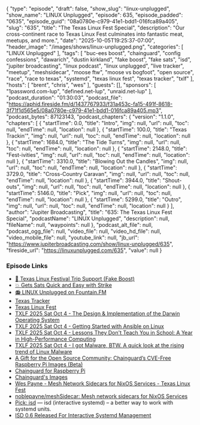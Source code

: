 {
  "type": "episode",
  "draft": false,
  "show_slug": "linux-unplugged",
  "show_name": "LINUX Unplugged",
  "episode": 635,
  "episode_padded": "0635",
  "episode_guid": "08a0780e-c979-41e1-bdd1-016fca89a405",
  "slug": "635",
  "title": "The Texas Linux Fest Special",
  "description": "Our cross-continent race to Texas Linux Fest culminates into fantastic meat, meetups, and more.",
  "date": "2025-10-05T19:25:37-07:00",
  "header_image": "/images/shows/linux-unplugged.png",
  "categories": [
    "LINUX Unplugged"
  ],
  "tags": [
    "buc-ees boost",
    "chainguard",
    "config confessions",
    "dawarich",
    "dustin kirkland",
    "fake boost",
    "fake sats",
    "isd",
    "jupiter broadcasting",
    "linux podcast",
    "linux unplugged",
    "live tracker",
    "meetup",
    "meshsidecar",
    "moose ftw",
    "moose vs bogfoot",
    "open source",
    "race",
    "race to texas",
    "systemd",
    "texas linux fest",
    "texas tracker",
    "txlf"
  ],
  "hosts": [
    "brent",
    "chris",
    "wes"
  ],
  "guests": [],
  "sponsors": [
    "1password.com-lup",
    "defined.net-lup",
    "unraid.net-lup"
  ],
  "podcast_duration": "01:30:03",
  "podcast_file": "https://aphid.fireside.fm/d/1437767933/f31a453c-fa15-491f-8618-3f71f1d565e5/08a0780e-c979-41e1-bdd1-016fca89a405.mp3",
  "podcast_bytes": 87123143,
  "podcast_chapters": {
    "version": "1.1.0",
    "chapters": [
      {
        "startTime": 0.0,
        "title": "Intro",
        "img": null,
        "url": null,
        "toc": null,
        "endTime": null,
        "location": null
      },
      {
        "startTime": 100.0,
        "title": "Texas Trackin'",
        "img": null,
        "url": null,
        "toc": null,
        "endTime": null,
        "location": null
      },
      {
        "startTime": 1684.0,
        "title": "The Tide Turns",
        "img": null,
        "url": null,
        "toc": null,
        "endTime": null,
        "location": null
      },
      {
        "startTime": 2148.0,
        "title": "Fest-ivities",
        "img": null,
        "url": null,
        "toc": null,
        "endTime": null,
        "location": null
      },
      {
        "startTime": 3310.0,
        "title": "Blowing Out the Candles",
        "img": null,
        "url": null,
        "toc": null,
        "endTime": null,
        "location": null
      },
      {
        "startTime": 3729.0,
        "title": "Cross-Country Caravan",
        "img": null,
        "url": null,
        "toc": null,
        "endTime": null,
        "location": null
      },
      {
        "startTime": 3944.0,
        "title": "Shout-outs",
        "img": null,
        "url": null,
        "toc": null,
        "endTime": null,
        "location": null
      },
      {
        "startTime": 5146.0,
        "title": "Pick",
        "img": null,
        "url": null,
        "toc": null,
        "endTime": null,
        "location": null
      },
      {
        "startTime": 5299.0,
        "title": "Outro",
        "img": null,
        "url": null,
        "toc": null,
        "endTime": null,
        "location": null
      }
    ],
    "author": "Jupiter Broadcasting",
    "title": "635: The Texas Linux Fest Special",
    "podcastName": "LINUX Unplugged",
    "description": null,
    "fileName": null,
    "waypoints": null
  },
  "podcast_alt_file": null,
  "podcast_ogg_file": null,
  "video_file": null,
  "video_hd_file": null,
  "video_mobile_file": null,
  "youtube_link": null,
  "jb_url": "https://www.jupiterbroadcasting.com/show/linux-unplugged/635",
  "fireside_url": "https://linuxunplugged.com/635",
  "value": null
}


### Episode Links

* [🤠 Texas Linux Festival Trip Support (Fake Boost)](https://pay.zaprite.com/pl_7uapLjlAah "🤠 Texas Linux Festival Trip Support \(Fake Boost\)")
* [💥 Gets Sats Quick and Easy with Strike](https://strike.me/ "💥 Gets Sats Quick and Easy with Strike")
* [📻 LINUX Unplugged on Fountain.FM](https://www.fountain.fm/show/dWiuBeqpDSM86AwXRXov "📻 LINUX Unplugged  on Fountain.FM")
* [Texas Tracker](https://texastracker.jupiterbroadcasting.com/index.html "Texas Tracker")
* [Texas Linux Fest](https://www.youtube.com/@texaslinuxfest3002/videos "Texas Linux Fest")
* [TXLF 2025 Sat Oct 4 - The Design & Implementation of the Darwin Operating System](https://www.youtube.com/watch?v=AmdXnr0rjlI "TXLF 2025 Sat Oct 4 - The Design &amp; Implementation of the Darwin Operating System")
* [TXLF 2025 Sat Oct 4 - Getting Started with Ansible on Linux](https://www.youtube.com/watch?v=QHdubLTY-Nw "TXLF 2025 Sat Oct 4 - Getting Started with Ansible on Linux")
* [TXLF 2025 Sat Oct 4 - Lessons They Don't Teach You in School: A Year in High-Performance Computing](https://www.youtube.com/watch?v=7VtYcntnE-o "TXLF 2025 Sat Oct 4 - Lessons They Don&#x27;t Teach You in School: A Year in High-Performance Computing")
* [TXLF 2025 Sat Oct 4 - I got Malware, BTW. A quick look at the rising trend of Linux Malware](https://www.youtube.com/watch?v=qPkLPEE1rOQ "TXLF 2025 Sat Oct 4 - I got Malware, BTW. A quick look at the rising trend of Linux Malware")
* [A Gift for the Open Source Community: Chainguard’s CVE-Free Raspberry Pi Images (Beta)](https://www.chainguard.dev/unchained/a-gift-for-the-open-source-community-chainguards-cve-free-raspberry-pi-images-beta "A Gift for the Open Source Community: Chainguard’s CVE-Free Raspberry Pi Images \(Beta\)")
* [Chainguard for Raspberry Pi](https://images.chainguard.dev/rpi "Chainguard for Raspberry Pi")
* [Chainguard's Images](https://images.chainguard.dev/ "Chainguard&#x27;s Images")
* [Wes Payne - Mesh Network Sidecars for NixOS Services - Texas Linux Fest](https://2025.texaslinuxfest.org/talks/mesh-network-sidecars-for-nixos-services/ "Wes Payne - Mesh Network Sidecars for NixOS Services - Texas Linux Fest")
* [noblepayne/meshSidecar: Mesh network sidecars for NixOS Services](https://github.com/noblepayne/meshSidecar "noblepayne/meshSidecar: Mesh network sidecars for NixOS Services")
* [Pick: isd](https://github.com/kainctl/isd "Pick: isd") — isd (interactive systemd) – a better way to work with systemd units.
* [ISD 0.6 Released For Interactive Systemd Management](https://www.phoronix.com/news/interactive-systemd-isd-0.6 "ISD 0.6 Released For Interactive Systemd Management")
